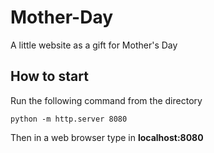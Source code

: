# Mother-Day
A little website as a gift for Mother's Day

## How to start

Run the following command from the directory

```
python -m http.server 8080
```

Then in a web browser type in **localhost:8080**
